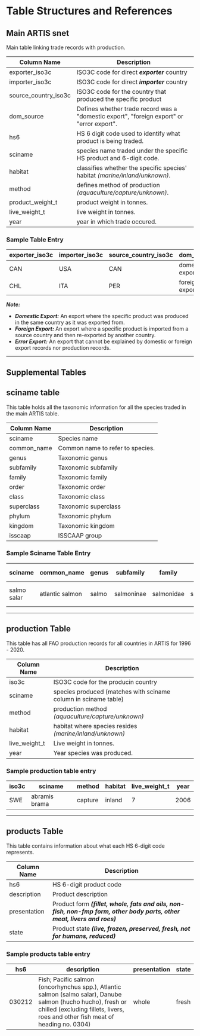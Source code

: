# Table Structures and References

## Main ARTIS snet
Main table linking trade records with production.

| Column Name | Description |
| ----------- | ----------- |
| exporter_iso3c| ISO3C code for direct ***exporter*** country |
| importer_iso3c| ISO3C code for direct ***importer*** country |
| source_country_iso3c | ISO3C code for the country that produced the specific product |
| dom_source | Defines whether trade record was a "domestic export", "foreign export" or "error export". |
| hs6 | HS 6 digit code used to identify what product is being traded. |
| sciname | species name traded under the specific HS product and 6-digit code. |
| habitat | classifies whether the specific species' habitat *(marine/inland/unknown)*. |
| method | defines method of production *(aquaculture/capture/unknown)*. |
| product_weight_t | product weight in tonnes. |
| live_weight_t | live weight in tonnes. |
| year | year in which trade occured. |


### Sample Table Entry
| exporter_iso3c | importer_iso3c | source_country_iso3c | dom_source | hs6 | sciname | habitat | method | product_weight_t | live_weight_t | year |
| ----------- | ----------- | ----------- | ----------- | ----------- | ----------- | ----------- | ----------- | ----------- | ----------- | ----------- |
| CAN | USA | CAN | domestic export | 030212 | oncorhynchus keta | marine | capture | 870.34 | 1131.45 | 2017 |
| CHL | ITA | PER | foreign export | 230120 | engraulis ringens | marine | capture | 344.889 | 1026.11 | 2017 |

***Note:***
- ***Domestic Export:*** An export where the specific product was produced in the same country as it was exported from.
- ***Foreign Export:*** An export where a specific product is imported from a source country and then re-exported by another country.
- ***Error Export:*** An export that cannot be explained by domestic or foreign export records nor production records.


---

## Supplemental Tables

## sciname table
This table holds all the taxonomic information for all the species traded in the main ARTIS table.

| Column Name | Description |
| ----------- | ----------- |
| sciname | Species name |
| common_name | Common name to refer to species. |
| genus | Taxonomic genus |
| subfamily | Taxonomic subfamily |
| family | Taxonomic family |
| order | Taxonomic order |
| class | Taxonomic class |
| superclass | Taxonomic superclass |
| phylum | Taxonomic phylum |
| kingdom | Taxonomic kingdom |
| isscaap | ISSCAAP group |


### Sample Sciname Table Entry
| sciname | common_name | genus | subfamily | family | order | class | superclass | phylum | kingdom | isscaap group |
| ----------- | ----------- | ----------- | ----------- | ----------- | ----------- | ----------- | ----------- | ----------- | ----------- | ----------- |
| salmo salar | atlantic salmon | salmo | salmoninae | salmonidae | salmoniformes | actinopteri | osteichthyes | chordata | animalia | Salmons, trouts, smelts |
---

## production Table
This table has all FAO production records for all countries in ARTIS for 1996 - 2020.

| Column Name | Description |
| ----------- | ----------- |
| iso3c | ISO3C code for the producin country |
| sciname | species produced (matches with sciname column in sciname table) |
| method | production method *(aquaculture/capture/unknown)* |
| habitat | habitat where species resides *(marine/inland/unknown)* |
| live_weight_t | Live weight in tonnes. |
| year | Year species was produced. |

### Sample production table entry
| iso3c | sciname | method | habitat | live_weight_t | year |
| ----------- | ----------- | ----------- | ----------- | ----------- | ----------- |
| SWE | abramis brama | capture | inland | 7 | 2006 |

---

## products Table
This table contains information about what each HS 6-digit code represents.

| Column Name | Description |
| ----------- | ----------- |
| hs6 | HS 6-digit product code |
| description | Product description |
| presentation | Product form ***(fillet, whole, fats and oils, non-fish, non-fmp form, other body parts, other meat, livers and roes)*** |
| state | Product state ***(live, frozen, preserved, fresh, not for humans, reduced)*** |


### Sample products table entry
| hs6 | description | presentation | state |
| ----------- | ----------- | ----------- | ----------- |
| 030212 | Fish; Pacific salmon (oncorhynchus spp.), Atlantic salmon (salmo salar), Danube salmon (hucho hucho), fresh or chilled (excluding fillets, livers, roes and other fish meat of heading no. 0304)| whole | fresh |

